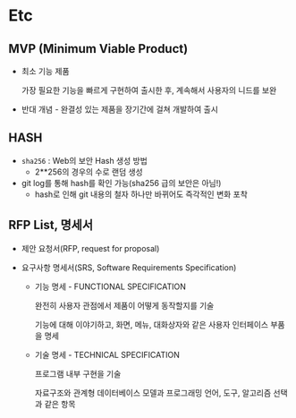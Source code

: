 # Etc

## MVP (Minimum Viable Product)

- 최소 기능 제품

  가장 필요한 기능을 빠르게 구현하여 출시한 후, 계속해서 사용자의 니드를 보완

- 반대 개념 - 완결성 있는 제품을 장기간에 걸쳐 개발하여 출시



## HASH

- `sha256` : Web의 보안 Hash 생성 방법
  - 2**256의 경우의 수로 랜덤 생성
- git log를 통해 hash를 확인 가능(sha256 급의 보안은 아님!)
  - hash로 인해 git 내용의 철자 하나만 바뀌어도 즉각적인 변화 포착



## RFP List, 명세서

- 제안 요청서(RFP, request for proposal)

- 요구사항 명세서(SRS, Software Requirements Specification)
  - 기능 명세 - FUNCTIONAL SPECIFICATION

    완전히 사용자 관점에서 제품이 어떻게 동작할지를 기술

    기능에 대해 이야기하고, 화면, 메뉴, 대화상자와 같은 사용자 인터페이스 부품을 명세

  - 기술 명세 - TECHNICAL SPECIFICATION

    프로그램 내부 구현을 기술

    자료구조와 관계형 데이터베이스 모델과 프로그래밍 언어, 도구, 알고리즘 선택과 같은 항목

